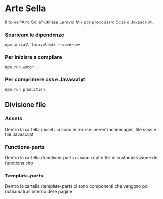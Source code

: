 # Arte Sella

Il tema "Arte Sella" utilizza Laravel Mix per processare Scss e Javascript.

### Scaricare le dipendenze

```
npm install laravel-mix --save-dev
```
### Per iniziare a compilare
```
npm run watch
```
### Per comprimere css e Javascript
```
npm run production
```

## Divisione file

### Assets
Dentro la cartella /assets ci sono le risorse inerenti ad immagini, file scss e file Javascript

### Functions-parts
Dentro la cartella /functions-parts ci sono i cpt e file di customizzazione del functions.php

### Template-parts
Dentro la cartella /template-parts ci sono componenti che vengono poi richiamati all'interno delle pagine

